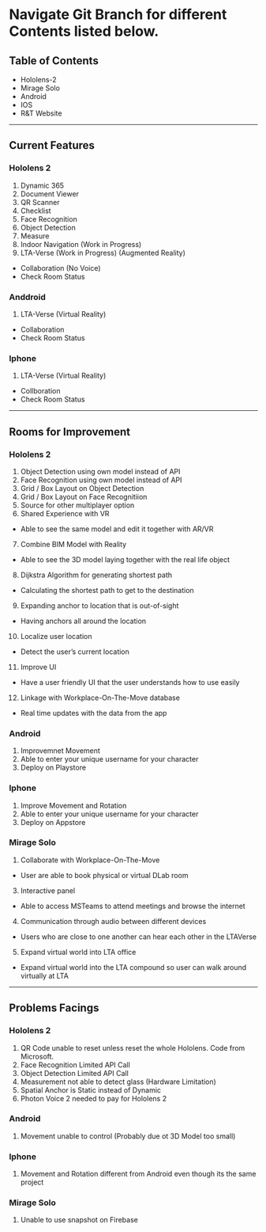 # Navigate Git Branch for different Contents listed below.

## Table of Contents
- Hololens-2
- Mirage Solo
- Android
- IOS
- R&T Website

---

## Current Features

### Hololens 2

1) Dynamic 365
2) Document Viewer
3) QR Scanner
4) Checklist
5) Face Recognition
6) Object Detection
7) Measure
8) Indoor Navigation (Work in Progress)
9) LTA-Verse (Work in Progress) (Augmented Reality)
- Collaboration (No Voice)
- Check Room Status


### Anddroid 

1) LTA-Verse (Virtual Reality)
- Collaboration
- Check Room Status

### Iphone

1) LTA-Verse (Virtual Reality)
- Collboration
- Check Room Status

---

## Rooms for Improvement

### Hololens 2

1) Object Detection using own model instead of API 
2) Face Recognition using own model instead of API
3) Grid / Box Layout on Object Detection
4) Grid / Box Layout on Face Recognitiion
5) Source for other multiplayer option
6) Shared Experience with VR
- Able to see the same model and edit it together with AR/VR
7) Combine BIM Model with Reality 
- Able to see the 3D model laying together with the real life object
8) Dijkstra Algorithm for generating shortest path
- Calculating the shortest path to get to the destination
9) Expanding anchor to location that is out-of-sight
- Having anchors all around the location
10) Localize user location
- Detect the user’s current location
11) Improve UI
- Have a user friendly UI that the user understands how to use easily
12) Linkage with Workplace-On-The-Move database
- Real time updates with the data from the app

### Android

1) Improvemnet Movement
2) Able to enter your unique username for your character
3) Deploy on Playstore

### Iphone

1) Improve Movement and Rotation 
2) Able to enter your unique username for your character
3) Deploy on Appstore

### Mirage Solo
1) Collaborate with Workplace-On-The-Move
- User are able to book physical or virtual DLab room
3) Interactive panel
- Able to access MSTeams to attend meetings and browse the internet
4) Communication through audio between different devices
- Users who are close to one another can hear each other in the LTAVerse
5) Expand virtual world into LTA office
- Expand virtual world into the LTA compound so user can walk around virtually at LTA

---

## Problems Facings

### Hololens 2

1) QR Code unable to reset unless reset the whole Hololens. Code from Microsoft.
2) Face Recognition Limited API Call
3) Object Detection Limited API Call
4) Measurement not able to detect glass (Hardware Limitation)
5) Spatial Anchor is Static instead of Dynamic
6) Photon Voice 2 needed to pay for Hololens 2

### Android

1) Movement unable to control (Probably due ot 3D Model too small)

### Iphone

1) Movement and Rotation different from Android even though its the same project

### Mirage Solo

1) Unable to use snapshot on Firebase
